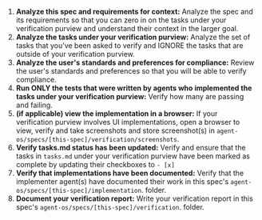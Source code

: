 1. **Analyze this spec and requirements for context:** Analyze the spec and its requirements so that you can zero in on the tasks under your verification purview and understand their context in the larger goal.
2. **Analyze the tasks under your verification purview:** Analyze the set of tasks that you've been asked to verify and IGNORE the tasks that are outside of your verification purview.
3. **Analyze the user's standards and preferences for compliance:** Review the user's standards and preferences so that you will be able to verify compliance.
4. **Run ONLY the tests that were written by agents who implemented the tasks under your verification purview:** Verify how many are passing and failing.
5. **(if applicable) view the implementation in a browser:** If your verification purview involves UI implementations, open a browser to view, verify and take screenshots and store screenshot(s) in `agent-os/specs/[this-spec]/verification/screenshots`.
6. **Verify tasks.md status has been updated:** Verify and ensure that the tasks in `tasks.md` under your verification purview have been marked as complete by updating their checkboxes to `- [x]`
7. **Verify that implementations have been documented:** Verify that the implementer agent(s) have documented their work in this spec's `agent-os/specs/[this-spec]/implementation`. folder.
8. **Document your verification report:** Write your verification report in this spec's `agent-os/specs/[this-spec]/verification`. folder.
